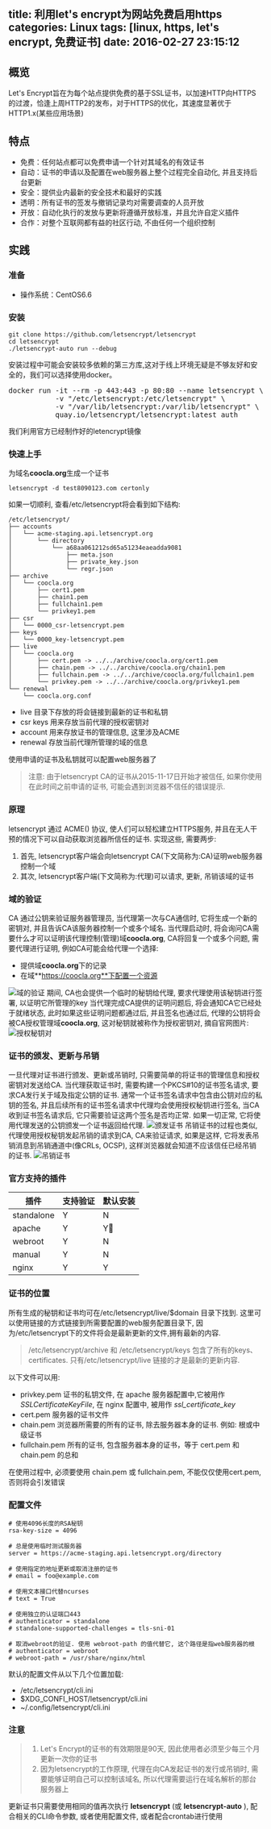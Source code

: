 title: 利用let's encrypt为网站免费启用https
categories: Linux
tags: [linux, https, let's encrypt, 免费证书]
date: 2016-02-27 23:15:12
---
## 概览
Let's Encrypt旨在为每个站点提供免费的基于SSL证书，以加速HTTP向HTTPS的过渡，恰逢上周HTTP2的发布，对于HTTPS的优化，其速度显著优于HTTP1.x(某些应用场景)
## 特点
* 免费：任何站点都可以免费申请一个针对其域名的有效证书
* 自动：证书的申请以及配置在web服务器上整个过程完全自动化, 并且支持后台更新
* 安全：提供业内最新的安全技术和最好的实践
* 透明：所有证书的签发与撤销记录均对需要调查的人员开放
* 开放：自动化执行的发放与更新将遵循开放标准，并且允许自定义插件
* 合作：对整个互联网都有益的社区行动, 不由任何一个组织控制<!--more-->
## 实践
### 准备
* 操作系统：CentOS6.6
### 安装
```
git clone https://github.com/letsencrypt/letsencrypt
cd letsencrypt
./letsencrypt-auto run --debug
```
安装过程中可能会安装较多依赖的第三方库,这对于线上环境无疑是不够友好和安全的，我们可以选择使用docker。
<pre>
docker run -it --rm -p 443:443 -p 80:80 --name letsencrypt \
           -v "/etc/letsencrypt:/etc/letsencrypt" \
           -v "/var/lib/letsencrypt:/var/lib/letsencrypt" \ 
           quay.io/letsencrypt/letsencrypt:latest auth
</pre>
我们利用官方已经制作好的letencrypt镜像
### 快速上手
为域名**coocla.org**生成一个证书
```
letsencrypt -d test8090123.com certonly
```
如果一切顺利, 查看/etc/letsencrypt将会看到如下结构:

```
/etc/letsencrypt/
├── accounts
│   └── acme-staging.api.letsencrypt.org
│       └── directory
│           └── a68aa061212sd65a51234eaeadda9081
│               ├── meta.json
│               ├── private_key.json
│               └── regr.json
├── archive
│   └── coocla.org
│       ├── cert1.pem
│       ├── chain1.pem
│       ├── fullchain1.pem
│       └── privkey1.pem
├── csr
│   └── 0000_csr-letsencrypt.pem
├── keys
│   └── 0000_key-letsencrypt.pem
├── live
│   └── coocla.org
│       ├── cert.pem -> ../../archive/coocla.org/cert1.pem
│       ├── chain.pem -> ../../archive/coocla.org/chain1.pem
│       ├── fullchain.pem -> ../../archive/coocla.org/fullchain1.pem
│       └── privkey.pem -> ../../archive/coocla.org/privkey1.pem
└── renewal
    └── coocla.org.conf
```
* live 目录下存放的将会链接到最新的证书和私钥
* csr keys 用来存放当前代理的授权密钥对
* account  用来存放证书的管理信息, 这里涉及ACME
* renewal  存放当前代理所管理的域的信息

使用申请的证书及私钥就可以配置web服务器了
> 注意: 由于letsencrypt CA的证书从2015-11-17日开始才被信任, 如果你使用在此时间之前申请的证书, 可能会遇到浏览器不信任的错误提示.

### 原理
letsencrypt 通过 ACME() 协议, 使人们可以轻松建立HTTPS服务, 并且在无人干预的情况下可以自动获取浏览器所信任的证书. 实现这些, 需要两步:
1. 首先, letsencrypt客户端会向letsencrypt CA(下文简称为:CA)证明web服务器控制一个域
2. 其次, letsencrypt客户端(下文简称为:代理)可以请求, 更新, 吊销该域的证书

### 域的验证
CA 通过公钥来验证服务器管理员, 当代理第一次与CA通信时, 它将生成一个新的密钥对, 并且告诉CA该服务器控制一个或多个域名.
当代理启动时, 将会询问CA需要什么才可以证明该代理控制(管理)域**coocla.org**, CA将回复一个或多个问题, 需要代理进行证明, 例如CA可能会给代理一个选择:
* 提供域**coocla.org**下的记录
* 在域**https://coocla.org**下配置一个资源

![域的验证](http://7xk38j.com1.z0.glb.clouddn.com/letsencrypt/howitworks_challenge.png)
期间, CA也会提供一个临时的秘钥给代理, 要求代理使用该秘钥进行签署, 以证明它所管理的key
当代理完成CA提供的证明问题后, 将会通知CA它已经处于就绪状态, 此时如果这些证明问题都通过后, 并且签名也通过后, 代理的公钥将会被CA授权管理域**coocla.org**, 这对秘钥就被称作为授权密钥对, 摘自官网图片:
![授权秘钥对](http://7xk38j.com1.z0.glb.clouddn.com/letsencrypt/howitworks_authorization.png)
### 证书的颁发、更新与吊销
一旦代理对证书进行颁发、更新或吊销时, 只需要简单的将证书的管理信息和授权密钥对发送给CA.
当代理获取证书时, 需要构建一个PKCS#10的证书签名请求, 要求CA发行关于域及指定公钥的证书.
通常一个证书签名请求中包含由公钥对应的私钥的签名, 并且后续所有的证书签名请求中代理均会使用授权秘钥进行签名, 当CA收到证书签名请求后, 它只需要验证这两个签名是否均正常. 如果一切正常, 它将使用代理发送的公钥颁发一个证书返回给代理.
![颁发证书](http://7xk38j.com1.z0.glb.clouddn.com/letsencrypt/howitworks_certificate.png)
吊销证书的过程也类似, 代理使用授权秘钥发起吊销的请求到CA, CA来验证请求, 如果是这样, 它将发表吊销消息到吊销通道中(像CRLs, OCSP), 这样浏览器就会知道不应该信任已经吊销的证书.
![吊销证书](http://7xk38j.com1.z0.glb.clouddn.com/letsencrypt/howitworks_revocation.png)
### 官方支持的插件
| 插件 | 支持验证 | 默认安装 |
|--------|---|---|
|standalone|Y|N|
|apache|Y|Y|
|webroot|Y|N|
|manual|Y|N|
|nginx|Y|Y|

### 证书的位置
所有生成的秘钥和证书均可在/etc/letsencrypt/live/$domain 目录下找到. 这里可以使用链接的方式链接到所需要配置的web服务配置目录下, 因为/etc/letsencrypt下的文件将会是最新更新的文件,拥有最新的内容.
> /etc/letsencrypt/archive 和 /etc/letsencrypt/keys 包含了所有的keys、certificates. 只有/etc/letsencrypt/live 链接的才是最新的更新内容.

以下文件可以用:
* privkey.pem   证书的私钥文件, 在 apache 服务器配置中,它被用作*SSLCertificateKeyFile*, 在 nginx 配置中, 被用作 *ssl_certificate_key*
* cert.pem    服务器的证书文件
* chain.pem    浏览器所需要的所有的证书, 除去服务器本身的证书. 例如: 根或中级证书
* fullchain.pem    所有的证书, 包含服务器本身的证书，等于 cert.pem 和 chain.pem 的总和

在使用过程中, 必须要使用 chain.pem 或 fullchain.pem, 不能仅仅使用cert.pem, 否则将会引发错误
### 配置文件
```
# 使用4096长度的RSA秘钥
rsa-key-size = 4096

# 总是使用临时测试服务器
server = https://acme-staging.api.letsencrypt.org/directory

# 使用指定的地址更新或取消注册的证书
# email = foo@example.com

# 使用文本接口代替ncurses
# text = True

# 使用独立的认证端口443
# authenticator = standalone
# standalone-supported-challenges = tls-sni-01

# 取消webroot的验证. 使用 webroot-path 的值代替它, 这个路径是指web服务器的根
# authenticator = webroot
# webroot-path = /usr/share/nginx/html
```
默认的配置文件从以下几个位置加载:
* /etc/letsencrypt/cli.ini
* $XDG_CONFI_HOST/letsencrypt/cli.ini
* ~/.config/letsencrypt/cli.ini

### 注意
> 1. Let's Encrypt的证书的有效期限是90天, 因此使用者必须至少每三个月更新一次你的证书
> 2. 因为letsencrypt的工作原理, 代理在向CA发起证书的发行或吊销时, 需要能够证明自己可以控制该域名, 所以代理需要运行在域名解析的那台服务器上

更新证书只需要使用相同的值再次执行 **letsencrypt** (或 **letsencrypt-auto** ), 配合相关的CLI命令参数, 或者使用配置文件, 或者配合crontab进行使用







</br>
